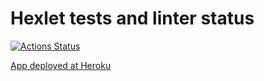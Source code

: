 # Hexlet tests and linter status

[![Actions Status](https://github.com/igorkuznetsov1972/frontend-project-lvl4/workflows/hexlet-check/badge.svg?branch=main)](https://github.com/igorkuznetsov1972/frontend-project-lvl4/actions?query=branch:main)

[App deployed at Heroku](https://mysterious-stream-16330.herokuapp.com/)
